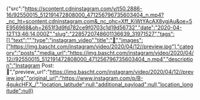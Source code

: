 {"src":"https://scontent.cdninstagram.com/v/t50.2886-16/92550015_512191472808000_471256796735603404_n.mp4?_nc_ht=scontent.cdninstagram.com&_nc_ohc=Xff_KiWtYAcAX8vgjAu&oe=5E956968&oh=2651f3d9fd782ce9f0703c1d19d56732","date":"2020-04-12T13:46:14.000Z","slug":"2285720748601136639_31971527","tags":[],"text":"","type":"instagram_video","title":"🐝","images":["https://img.bascht.com/instagram/video/2020/04/12//preview.jpg"],"category":"posts","media_url":"https://img.bascht.com/instagram/video/2020/04/12//92550015_512191472808000_471256796735603404_n.mp4","description":"Instagram Post: 🐝","preview_url":"https://img.bascht.com/instagram/video/2020/04/12//preview.jpg","original_url":"https://www.instagram.com/p/B-4gukcHFX_/","location_latitude":null,"additional_payload":null,"location_longitude":null}
